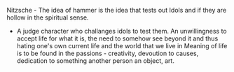 Nitzsche - The idea of hammer is the idea that tests out Idols and if they are hollow in the spiritual sense. 
- A judge character who challanges idols to test them. 
An unwillingness to accept life for what it is, the need to somehow see beyond it and thus hating one's own current life and the world that we live in
Meaning of life is to be found in the passions - creativity, devoution to causes, dedication to something another person an object, art. 
